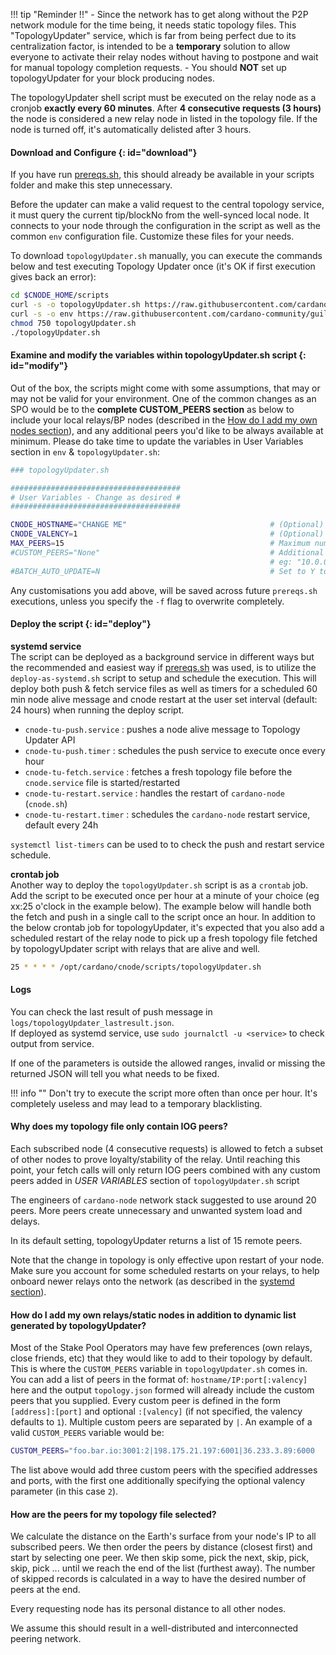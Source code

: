 !!! tip "Reminder !!"
    - Since the network has to get along without the P2P network module for the time being, it needs static topology files. This "TopologyUpdater" service, which is far from being perfect due to its centralization factor, is intended to be a **temporary** solution to allow everyone to activate their relay nodes without having to postpone and wait for manual topology completion requests.
    - You should **NOT** set up topologyUpdater for your block producing nodes.

The topologyUpdater shell script must be executed on the relay node as a cronjob **exactly every 60 minutes**. After **4 consecutive requests (3 hours)** the node is considered a new relay node in listed in the topology file. If the node is turned off, it's automatically delisted after 3 hours.

#### Download and Configure {: id="download"}

If you have run [prereqs.sh](../basics.md#pre-requisites), this should already be available in your scripts folder and make this step unnecessary.

Before the updater can make a valid request to the central topology service, it must query the current tip/blockNo from the well-synced local node. It connects to your node through the configuration in the script as well as the common `env` configuration file. Customize these files for your needs.

To download `topologyUpdater.sh` manually, you can execute the commands below and test executing Topology Updater once (it's OK if first execution gives back an error):
``` bash
cd $CNODE_HOME/scripts
curl -s -o topologyUpdater.sh https://raw.githubusercontent.com/cardano-community/guild-operators/master/scripts/cnode-helper-scripts/topologyUpdater.sh
curl -s -o env https://raw.githubusercontent.com/cardano-community/guild-operators/master/scripts/cnode-helper-scripts/env
chmod 750 topologyUpdater.sh
./topologyUpdater.sh
```

#### Examine and modify the variables within topologyUpdater.sh script {: id="modify"}

Out of the box, the scripts might come with some assumptions, that may or may not be valid for your environment. One of the common changes as an SPO would be to the **complete CUSTOM_PEERS section** as below to include your local relays/BP nodes (described in the [How do I add my own nodes section](#how-do-i-add-my-own-relaysstatic-nodes-in-addition-to-dynamic-list-generated-by-topologyupdater)), and any additional peers you'd like to be always available at minimum. Please do take time to update the variables in User Variables section in  `env` & `topologyUpdater.sh`:

``` bash
### topologyUpdater.sh

######################################
# User Variables - Change as desired #
######################################

CNODE_HOSTNAME="CHANGE ME"                                # (Optional) Must resolve to the IP you are requesting from
CNODE_VALENCY=1                                           # (Optional) for multi-IP hostnames
MAX_PEERS=15                                              # Maximum number of peers to return on successful fetch
#CUSTOM_PEERS="None"                                      # Additional custom peers to (IP:port[:valency]) to add to your target topology.json
                                                          # eg: "10.0.0.1:3001|10.0.0.2:3002|relays.mydomain.com:3003:3"
#BATCH_AUTO_UPDATE=N                                      # Set to Y to automatically update the script if a new version is available without user interaction
```

Any customisations you add above, will be saved across future `prereqs.sh` executions, unless you specify the `-f` flag to overwrite completely.

#### Deploy the script {: id="deploy"}

**systemd service**  
The script can be deployed as a background service in different ways but the recommended and easiest way if [prereqs.sh](../basics.md#pre-requisites) was used, is to utilize the `deploy-as-systemd.sh` script to setup and schedule the execution. This will deploy both push & fetch service files as well as timers for a scheduled 60 min node alive message and cnode restart at the user set interval (default: 24 hours) when running the deploy script.

- `cnode-tu-push.service`    : pushes a node alive message to Topology Updater API
- `cnode-tu-push.timer`      : schedules the push service to execute once every hour
- `cnode-tu-fetch.service`   : fetches a fresh topology file before the `cnode.service` file is started/restarted
- `cnode-tu-restart.service` : handles the restart of `cardano-node` (`cnode.sh`)
- `cnode-tu-restart.timer`   : schedules the `cardano-node` restart service, default every 24h

`systemctl list-timers` can be used to to check the push and restart service schedule.

**crontab job**  
Another way to deploy the `topologyUpdater.sh` script is as a `crontab` job. Add the script to be executed once per hour at a minute of your choice (eg xx:25 o'clock in the example below). The example below will handle both the fetch and push in a single call to the script once an hour. In addition to the below crontab job for topologyUpdater, it's expected that you also add a scheduled restart of the relay node to pick up a fresh topology file fetched by topologyUpdater script with relays that are alive and well.

``` bash
25 * * * * /opt/cardano/cnode/scripts/topologyUpdater.sh
```

#### Logs
You can check the last result of push message in `logs/topologyUpdater_lastresult.json`.  
If deployed as systemd service, use `sudo journalctl -u <service>` to check output from service.

If one of the parameters is outside the allowed ranges, invalid or missing the returned JSON will tell you what needs to be fixed.

!!! info ""
    Don't try to execute the script more often than once per hour. It's completely useless and may lead to a temporary blacklisting.

#### Why does my topology file only contain IOG peers?

Each subscribed node (4 consecutive requests) is allowed to fetch a subset of other nodes to prove loyalty/stability of the relay. Until reaching this point, your fetch calls will only return IOG peers combined with any custom peers added in *USER VARIABLES* section of `topologyUpdater.sh` script

The engineers of `cardano-node` network stack suggested to use around 20 peers. More peers create unnecessary and unwanted system load and delays.

In its default setting, topologyUpdater returns a list of 15 remote peers. 

Note that the change in topology is only effective upon restart of your node. Make sure you account for some scheduled restarts on your relays, to help onboard newer relays onto the network (as described in the [systemd section](#deploy-the-script)).

#### How do I add my own relays/static nodes in addition to dynamic list generated by topologyUpdater?

Most of the Stake Pool Operators may have few preferences (own relays, close friends, etc) that they would like to add to their topology by default. This is where the `CUSTOM_PEERS` variable in `topologyUpdater.sh` comes in. You can add a list of peers in the format of: `hostname/IP:port[:valency]` here and the output `topology.json` formed will already include the custom peers that you supplied. Every custom peer is defined in the form `[address]:[port]` and optional `:[valency]` (if not specified, the valency defaults to `1`). Multiple custom peers are separated by `|`. An example of a valid `CUSTOM_PEERS` variable would be:

```bash
CUSTOM_PEERS="foo.bar.io:3001:2|198.175.21.197:6001|36.233.3.89:6000
```
The list above would add three custom peers with the specified addresses and ports, with the first one additionally specifying the optional valency parameter (in this case `2`).

#### How are the peers for my topology file selected?

We calculate the distance on the Earth's surface from your node's IP to all subscribed peers. We then order the peers by distance (closest first) and start by selecting one peer. We then skip some, pick the next, skip, pick, skip, pick ... until we reach the end of the list (furthest away). The number of skipped records is calculated in a way to have the desired number of peers at the end.

Every requesting node has its personal distance to all other nodes.

We assume this should result in a well-distributed and interconnected peering network.
